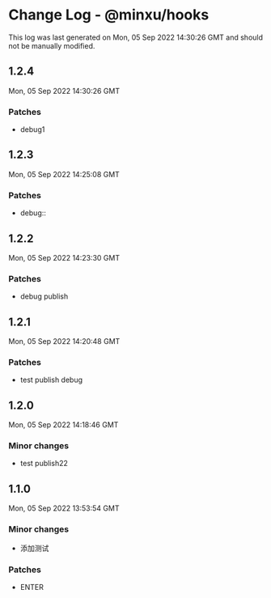 # Change Log - @minxu/hooks

This log was last generated on Mon, 05 Sep 2022 14:30:26 GMT and should not be manually modified.

## 1.2.4
Mon, 05 Sep 2022 14:30:26 GMT

### Patches

- debug1

## 1.2.3
Mon, 05 Sep 2022 14:25:08 GMT

### Patches

- debug::

## 1.2.2
Mon, 05 Sep 2022 14:23:30 GMT

### Patches

- debug publish

## 1.2.1
Mon, 05 Sep 2022 14:20:48 GMT

### Patches

- test publish debug

## 1.2.0
Mon, 05 Sep 2022 14:18:46 GMT

### Minor changes

- test publish22

## 1.1.0
Mon, 05 Sep 2022 13:53:54 GMT

### Minor changes

- 添加测试

### Patches

- ENTER

